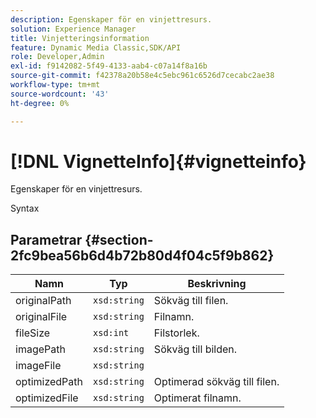 ```yaml
---
description: Egenskaper för en vinjettresurs.
solution: Experience Manager
title: Vinjetteringsinformation
feature: Dynamic Media Classic,SDK/API
role: Developer,Admin
exl-id: f9142082-5f49-4133-aab4-c07a14f8a16b
source-git-commit: f42378a20b58e4c5ebc961c6526d7cecabc2ae38
workflow-type: tm+mt
source-wordcount: '43'
ht-degree: 0%

---
```


# [!DNL VignetteInfo]{#vignetteinfo}

Egenskaper för en vinjettresurs.

Syntax

## Parametrar {#section-2fc9bea56b6d4b72b80d4f04c5f9b862}

| Namn | Typ | Beskrivning |
|---|---|---|
| originalPath | `xsd:string` | Sökväg till filen. |
| originalFile | `xsd:string` | Filnamn. |
| fileSize | `xsd:int` | Filstorlek. |
| imagePath | `xsd:string` | Sökväg till bilden. |
| imageFile | `xsd:string` |  |
| optimizedPath | `xsd:string` | Optimerad sökväg till filen. |
| optimizedFile | `xsd:string` | Optimerat filnamn. |
